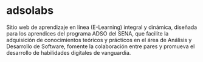 # adsolabs
Sitio web de aprendizaje en línea (E-Learning) integral y dinámica, diseñada para los aprendices del programa ADSO del SENA, que facilite la adquisición de conocimientos teóricos y prácticos en el área de Análisis y Desarrollo de Software, fomente la colaboración entre pares y promueva el desarrollo de habilidades digitales de vanguardia.
